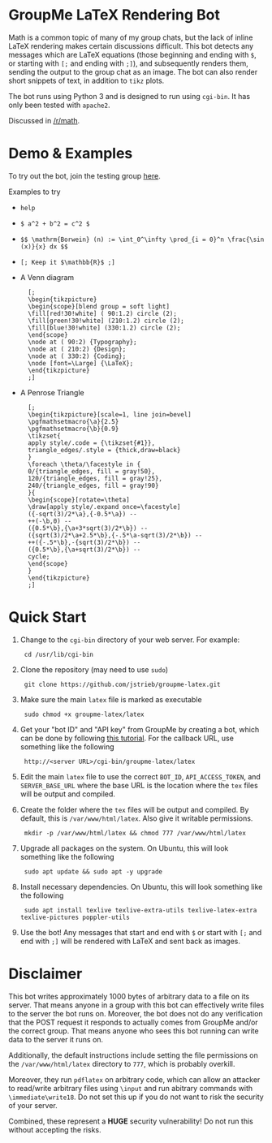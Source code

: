 # GroupMe LaTeX Rendering Bot

Math is a common topic of many of my group chats, but the lack of inline LaTeX
rendering makes certain discussions difficult. This bot detects any messages
which are LaTeX equations (those beginning and ending with `$`, or starting
with `[;` and ending with `;]`), and subsequently renders them, sending the
output to the group chat as an image. The bot can also render short snippets of
text, in addition to `tikz` plots.

The bot runs using Python 3 and is designed to run using `cgi-bin`. It has
only been tested with `apache2`.

Discussed in [/r/math](https://www.reddit.com/r/math/comments/d5hw66/groupme_bot_to_render_latex_equations_and_send/).


# Demo & Examples

To try out the bot, join the testing group
[here](https://groupme.com/join_group/53666628/078VgaBr).

Examples to try
- `help`
- `$ a^2 + b^2 = c^2 $`
- `$$ \mathrm{Borwein} (n) := \int_0^\infty \prod_{i = 0}^n \frac{\sin (x)}{x} dx $$`
- `[; Keep it $\mathbb{R}$ ;]`
- A Venn diagram

        [;
        \begin{tikzpicture}
        \begin{scope}[blend group = soft light]
        \fill[red!30!white] ( 90:1.2) circle (2);
        \fill[green!30!white] (210:1.2) circle (2);
        \fill[blue!30!white] (330:1.2) circle (2);
        \end{scope}
        \node at ( 90:2) {Typography};
        \node at ( 210:2) {Design};
        \node at ( 330:2) {Coding};
        \node [font=\Large] {\LaTeX};
        \end{tikzpicture}
        ;]

- A Penrose Triangle

        [;
        \begin{tikzpicture}[scale=1, line join=bevel]
        \pgfmathsetmacro{\a}{2.5}
        \pgfmathsetmacro{\b}{0.9}
        \tikzset{
        apply style/.code = {\tikzset{#1}},
        triangle_edges/.style = {thick,draw=black}
        }
        \foreach \theta/\facestyle in {
        0/{triangle_edges, fill = gray!50},
        120/{triangle_edges, fill = gray!25},
        240/{triangle_edges, fill = gray!90}
        }{
        \begin{scope}[rotate=\theta]
        \draw[apply style/.expand once=\facestyle]
        ({-sqrt(3)/2*\a},{-0.5*\a}) --
        ++(-\b,0) --
        ({0.5*\b},{\a+3*sqrt(3)/2*\b}) --
        ({sqrt(3)/2*\a+2.5*\b},{-.5*\a-sqrt(3)/2*\b}) --
        ++({-.5*\b},-{sqrt(3)/2*\b}) --
        ({0.5*\b},{\a+sqrt(3)/2*\b}) --
        cycle;
        \end{scope}
        }
        \end{tikzpicture}
        ;]


# Quick Start

1. Change to the `cgi-bin` directory of your web server. For example:

        cd /usr/lib/cgi-bin

2. Clone the repository (may need to use `sudo`)

        git clone https://github.com/jstrieb/groupme-latex.git

3. Make sure the main `latex` file is marked as executable

        sudo chmod +x groupme-latex/latex

4. Get your "bot ID" and "API key" from GroupMe by creating a bot, which can
  be done by following [this tutorial](https://dev.groupme.com/tutorials/bots).
  For the callback URL, use something like the following

        http://<server URL>/cgi-bin/groupme-latex/latex

5. Edit the main `latex` file to use the correct `BOT_ID`, `API_ACCESS_TOKEN`,
  and `SERVER_BASE_URL` where the base URL is the location where the `tex`
  files will be output and compiled.

6. Create the folder where the `tex` files will be output and compiled. By
   default, this is `/var/www/html/latex`. Also give it writable permissions.

        mkdir -p /var/www/html/latex && chmod 777 /var/www/html/latex

7. Upgrade all packages on the system. On Ubuntu, this will look something like
   the following

        sudo apt update && sudo apt -y upgrade

8. Install necessary dependencies. On Ubuntu, this will look something like
  the following

        sudo apt install texlive texlive-extra-utils texlive-latex-extra texlive-pictures poppler-utils

9. Use the bot! Any messages that start and end with `$` or start with `[;` and
  end with `;]` will be rendered with LaTeX and sent back as images.

# Disclaimer

This bot writes approximately 1000 bytes of arbitrary data to a file on its
server. That means anyone in a group with this bot can effectively write files
to the server the bot runs on. Moreover, the bot does not do any verification
that the POST request it responds to actually comes from GroupMe and/or the
correct group. That means anyone who sees this bot running can write data to
the server it runs on.

Additionally, the default instructions include setting the file permissions on
the `/var/www/html/latex` directory to `777`, which is probably overkill.

Moreover, they run `pdflatex` on arbitrary code, which can allow an attacker
to read/write arbitrary files using `\input` and run abitrary commands with
`\immediate\write18`. Do not set this up if you do not want to risk the
security of your server.

Combined, these represent a **HUGE** security vulnerability! Do not run this
without accepting the risks.
